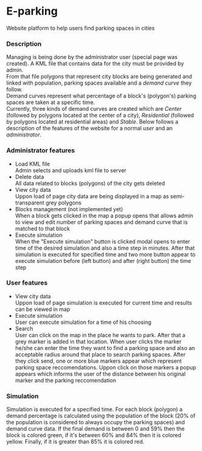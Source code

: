 # E-parking

Website platform to help users find parking spaces in cities


### Description

Managing is being done by the administrator user (special page was created). A KML file that contains data for the city must be provided by admin. <br>
From that file polygons that represent city blocks are being generated and linked with population, parking spaces available and a *demand curve* they follow. <br>
Demand curves represent what percentage of a block's (polygon's) parking spaces are taken at a specific time. <br>
Currently, three kinds of demand curves are created which are *Center* (followed by polygons located at the center of a city), *Residential* (followed by polygons located at residential areas) and *Stable*.
Below follows a description of the features of the website for a normal *user* and an *administrator*.

### Administrator features
- Load KML file <br> Admin selects and uploads kml file to server <br>
- Delete data <br> All data related to blocks (polygons) of the city gets deleted <br>
- View city data <br> Uppon load of page city data are being displayed in a map as semi-transparent grey polygons <br>
- Blocks management (not implemented yet) <br> When a block gets clicked in the map a popup opens that allows admin to view and edit number of parking spaces and demand curve that is matched to that block <br>
- Execute simulation <br> When the "Execute simulation" button is clicked modal opens to enter time of the desired simulation and also a time step in minutes. After that simulation is executed for specified time and two more button appear to execute simulation before (left button) and after (right button) the time step

### User features
- View city data <br> Uppon load of page simulation is executed for current time and results can be viewed in map <br>
- Execute simulation <br> User can execute simulation for a time of his choosing
- Search <br> User can click on the map in the place he wants to park. After that a grey marker is added in that location. When user clicks the marker he/she can enter the time they want to find a parking space and also an acceptable radius around that place to search parking spaces. After they click send, one or more blue markers appear which represent parking space reccomendations. Uppon click on those markers a popup appears which informs the user of the distance between his original marker and the parking reccomendation <br>


### Simulation
Simulation is executed for a specified time. For each block (polygon) a demand percentage is calculated using the population of the block (20% of the population is considered to always occupy the parking spaces) and demand curve data. If the final demand is between 0 and 59% then the block is colored green, if it's between 60% and 84% then it is colored yellow. Finally, if it is greater than 85% it is colored red. 
